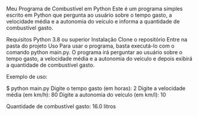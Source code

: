 Meu Programa de Combustível em Python
Este é um programa simples escrito em Python que pergunta ao usuário sobre o tempo gasto, a velocidade média e a autonomia do veículo e informa a quantidade de combustível gasto.

Requisitos
Python 3.8 ou superior
Instalação
Clone o repositório
Entre na pasta do projeto
Uso
Para usar o programa, basta executá-lo com o comando python main.py. O programa irá perguntar ao usuário sobre o tempo gasto, a velocidade média e a autonomia do veículo e depois exibirá a quantidade de combustível gasto.

Exemplo de uso:

$ python main.py
Digite o tempo gasto (em horas): 2
Digite a velocidade média (em km/h): 80
Digite a autonomia do veículo (em km/l): 10

Quantidade de combustível gasto: 16.0 litros
